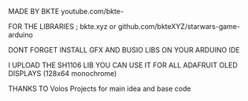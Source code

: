 MADE BY BKTE
youtube.com/bkte-

FOR THE LIBRARIES ; bkte.xyz or github.com/bkteXYZ/starwars-game-arduino


DONT FORGET INSTALL GFX AND BUSIO LIBS ON YOUR ARDUINO IDE


I UPLOAD THE SH1106 LIB YOU CAN USE IT FOR ALL ADAFRUIT OLED DISPLAYS (128x64 monochrome)


THANKS TO
Volos Projects for main idea and base code


